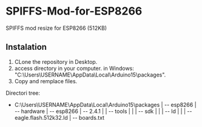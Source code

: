 # SPIFFS-Mod-for-ESP8266
SPIFFS mod resize for ESP8266 (512KB)



## Instalation

1. CLone the repository in Desktop.
2. access directory in your computer.
  in Windows: "C:\Users\USERNAME\AppData\Local\Arduino15\packages".
3. Copy and remplace files.


Directori tree:

* C:\Users\USERNAME\AppData\Local\Arduino15\packages
    |
    --  esp8266
          |
          --  hardware
                |
                --  esp8266
                      |
                      --  2.4.1
                            |
                            | --  tools
                            |       |
                            |       --  sdk
                            |             |
                            |             --  ld
                            |                   |
                            |                   --  eagle.flash.512k32.ld
                            |
                            --  boards.txt
